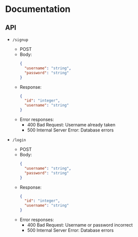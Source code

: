 # Documentation

## API

- `/signup`
    - POST
    - Body:
      ```json
      {
        "username": "string",
        "password": "string"
      }
      ```
    - Response:
      ```json
      {
        "id": "integer",
        "username": "string"
      }
      ```
    - Error responses:
      - 400 Bad Request: Username already taken
      - 500 Internal Server Error: Database errors

- `/login`
    - POST
    - Body:
      ```json
      {
        "username": "string",
        "password": "string"
      }
      ```
    - Response:
      ```json
      {
        "id": "integer",
        "username": "string"
      }
      ```
    - Error responses:
      - 400 Bad Request: Username or password incorrect
      - 500 Internal Server Error: Database errors
